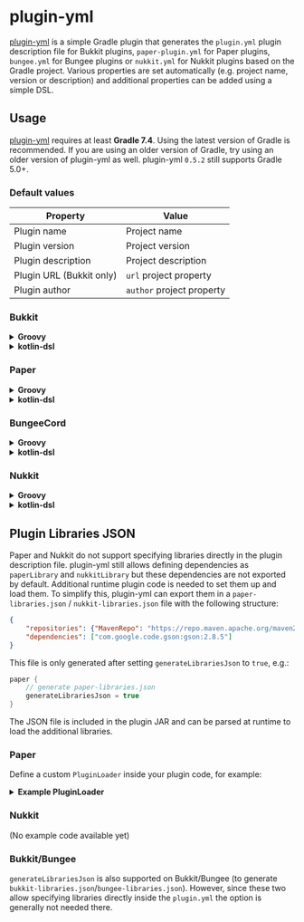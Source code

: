 # plugin-yml
[plugin-yml] is a simple Gradle plugin that generates the `plugin.yml` plugin description file for Bukkit plugins,
`paper-plugin.yml` for Paper plugins, `bungee.yml` for Bungee plugins or `nukkit.yml` for Nukkit plugins based on
the Gradle project. Various properties are set automatically (e.g. project name, version or description) and
additional properties can be added using a simple DSL.

## Usage
[plugin-yml] requires at least **Gradle 7.4**. Using the latest version of Gradle is recommended.
If you are using an older version of Gradle, try using an older version of plugin-yml as well.
plugin-yml `0.5.2` still supports Gradle 5.0+.

### Default values

| Property | Value |
| ------------- | ------------- |
| Plugin name | Project name |
| Plugin version | Project version |
| Plugin description | Project description |
| Plugin URL (Bukkit only) | `url` project property |
| Plugin author | `author` project property |

### Bukkit

<details>
<summary><strong>Groovy</strong></summary>

```groovy
plugins {
    id 'net.minecrell.plugin-yml.bukkit' version '0.5.3'
}

dependencies {
    // Downloaded from Maven Central when the plugin is loaded
    library 'com.google.code.gson:gson:2.8.7' // All platforms
    bukkitLibrary 'com.google.code.gson:gson:2.8.7' // Bukkit only
}

bukkit {
    // Default values can be overridden if needed
    // name = 'TestPlugin'
    // version = '1.0'
    // description = 'This is a test plugin'
    // website = 'https://example.com'
    // author = 'Notch'

    // Plugin main class (required)
    main = 'com.example.testplugin.TestPlugin'

    // Mark plugin for supporting Folia
    foliaSupported = true

    // API version (should be set for 1.13+)
    apiVersion = '1.13'

    // Other possible properties from plugin.yml (optional)
    load = 'STARTUP' // or 'POSTWORLD'
    authors = ['Notch', 'Notch2']
    contributors = ['Notch3', 'Notch4']
    depend = ['WorldEdit']
    softDepend = ['Essentials']
    loadBefore = ['BrokenPlugin']
    prefix = 'TEST'
    defaultPermission = 'OP' // 'TRUE', 'FALSE', 'OP' or 'NOT_OP'
    provides = ['TestPluginOldName', 'TestPlug']

    commands {
        test {
            description = 'This is a test command!'
            aliases = ['t']
            permission = 'testplugin.test'
            usage = 'Just run the command!'
            // permissionMessage = 'You may not test this command!'
        }
        // ...
    }

    permissions {
        'testplugin.*' {
            children = ['testplugin.test'] // Defaults permissions to true
            // You can also specify the values of the permissions
            childrenMap = ['testplugin.test': false]
        }
        'testplugin.test' {
            description = 'Allows you to run the test command'
            setDefault('OP') // 'TRUE', 'FALSE', 'OP' or 'NOT_OP'
        }
    }
}
```
</details>

<details>
<summary><strong>kotlin-dsl</strong></summary>

```kotlin
plugins {
    id("net.minecrell.plugin-yml.bukkit") version "0.5.3"
}

dependencies {
    // Downloaded from Maven Central when the plugin is loaded
    library(kotlin("stdlib")) // All platforms
    library("com.google.code.gson", "gson", "2.8.7") // All platforms
    bukkitLibrary("com.google.code.gson", "gson", "2.8.7") // Bukkit only
}

bukkit {
    // Default values can be overridden if needed
    // name = "TestPlugin"
    // version = "1.0"
    // description = "This is a test plugin"
    // website = "https://example.com"
    // author = "Notch"

    // Plugin main class (required)
    main = "com.example.testplugin.TestPlugin"

    // Mark plugin for supporting Folia
    foliaSupported = true

    // API version (should be set for 1.13+)
    apiVersion = "1.13"

    // Other possible properties from plugin.yml (optional)
    load = BukkitPluginDescription.PluginLoadOrder.STARTUP // or POSTWORLD
    authors = listOf("Notch", "Notch2")
    contributors = listOf("Notch3", "Notch4")
    depend = listOf("WorldEdit")
    softDepend = listOf("Essentials")
    loadBefore = listOf("BrokenPlugin")
    prefix = "TEST"
    defaultPermission = BukkitPluginDescription.Permission.Default.OP // TRUE, FALSE, OP or NOT_OP
    provides = listOf("TestPluginOldName", "TestPlug")

    commands {
        register("test") {
            description = "This is a test command!"
            aliases = listOf("t")
            permission = "testplugin.test"
            usage = "Just run the command!"
            // permissionMessage = "You may not test this command!"
        }
        // ...
    }

    permissions {
        register("testplugin.*") {
            children = listOf("testplugin.test") // Defaults permissions to true
            // You can also specify the values of the permissions
            childrenMap = mapOf("testplugin.test" to true)
        }
        register("testplugin.test") {
            description = "Allows you to run the test command"
            default = BukkitPluginDescription.Permission.Default.OP // TRUE, FALSE, OP or NOT_OP
        }
    }
}
```
</details>

### Paper
<details>
<summary><strong>Groovy</strong></summary>

```groovy
plugins {
    id 'net.minecrell.plugin-yml.paper' version '0.6.0-SNAPSHOT'
}

// NOTE: Paper does not support plugin libraries without additional setup!
// Please see "Plugin Libraries JSON" in the README for instructions.
dependencies {
    // Downloaded from Maven Central when the plugin is loaded
    library 'com.google.code.gson:gson:2.8.7' // All platforms
    paperLibrary 'com.google.code.gson:gson:2.8.7' // Bukkit only
}

paper {
    // Default values can be overridden if needed
    // name = 'TestPlugin'
    // version = '1.0'
    // description = 'This is a test plugin'
    // website = 'https://example.com'
    // author = 'Notch'

    // Plugin main class (required)
    main = 'com.example.testplugin.TestPlugin'

    // Plugin bootstrapper/loader (optional)
    bootstrapper = 'com.example.testplugin.bootstrap.TestPluginBootstrap'
    loader = 'com.example.testplugin.loader.TestPluginLoader'
    hasOpenClassloader = false

    // generate paper-libraries.json?
    generateLibrariesJson = true

    // Mark plugin for supporting Folia
    foliaSupported = true

    // API version (needs to be 1.19 or higher)
    apiVersion = '1.19'

    // Other possible properties from paper-plugin.yml (optional)
    load = 'STARTUP' // or 'POSTWORLD'
    authors = ['Notch', 'Notch2']
    contributors = ['Notch3', 'Notch4']
    prefix = 'TEST'
    provides = ['TestPluginOldName', 'TestPlug']

    depends {
        'WorldEdit' {
            required : true
            bootstrap: true
        }
        'Essentials' {
        }
    }
    loadBefore {
        'BeforePlugin' {
            bootstrap: true
        }
    }
    loadAfter {
        'AfterPlugin' {
            bootstrap: true
        }
    }

    permissions {
        'testplugin.*' {
            children = ['testplugin.test'] // Defaults permissions to true
            // You can also specify the values of the permissions
            childrenMap = ['testplugin.test': false]
        }
        'testplugin.test' {
            description = 'Allows you to run the test command'
            setDefault('OP') // 'TRUE', 'FALSE', 'OP' or 'NOT_OP'
        }
    }
}
```
</details>

<details>
<summary><strong>kotlin-dsl</strong></summary>

```kotlin
plugins {
    id("net.minecrell.plugin-yml.paper") version "0.5.3"
}

// NOTE: Paper does not support plugin libraries without additional setup!
// Please see "Plugin Libraries JSON" in the README for instructions.
dependencies {
    // Downloaded from Maven Central when the plugin is loaded
    library(kotlin("stdlib")) // All platforms
    library("com.google.code.gson", "gson", "2.8.7") // All platforms
    paperLibrary("com.google.code.gson", "gson", "2.8.7") // Bukkit only
}

paper {
    // Default values can be overridden if needed
    // name = "TestPlugin"
    // version = "1.0"
    // description = "This is a test plugin"
    // website = "https://example.com"
    // author = "Notch"

    // Plugin main class (required)
    main = "com.example.testplugin.TestPlugin"

    // Plugin bootstrapper/loader (optional)
    bootstrapper = "com.example.testplugin.bootstrap.TestPluginBootstrap"
    loader = "com.example.testplugin.loader.TestPluginLoader"
    hasOpenClassloader = false

    // generate paper-libraries.json?
    generateLibrariesJson = true

    // Mark plugin for supporting Folia
    foliaSupported = true

    // API version (Needs to be 1.19 or higher)
    apiVersion = "1.19"

    // Other possible properties from plugin.yml (optional)
    load = BukkitPluginDescription.PluginLoadOrder.STARTUP // or POSTWORLD
    authors = listOf("Notch", "Notch2")

    prefix = "TEST"
    defaultPermission = BukkitPluginDescription.Permission.Default.OP // TRUE, FALSE, OP or NOT_OP
    provides = listOf("TestPluginOldName", "TestPlug")

    depends {
        // Required dependency
        register("WorldEdit") {
            required = true
            bootstrap = true
        }
        // Optional dependency
        register("Essentials") {
        }
    }
    loadBefore {
        register("BeforePlugin") {
            bootstrap = true
        }
    }
    loadAfter {
        register("AfterPlugin") {
            bootstrap = true
        }
    }

    permissions {
        register("testplugin.*") {
            children = listOf("testplugin.test") // Defaults permissions to true
            // You can also specify the values of the permissions
            childrenMap = mapOf("testplugin.test" to true)
        }
        register("testplugin.test") {
            description = "Allows you to run the test command"
            default = PaperPluginDescription.Permission.Default.OP // TRUE, FALSE, OP or NOT_OP
        }
    }
}
```
</details>

### BungeeCord

<details>
<summary><strong>Groovy</strong></summary>

```groovy
plugins {
    id 'net.minecrell.plugin-yml.bungee' version '0.5.3'
}

dependencies {
    // Downloaded from Maven Central when the plugin is loaded
    library 'com.google.code.gson:gson:2.8.7' // All platforms
    bungeeLibrary 'com.google.code.gson:gson:2.8.7' // Bungee only
}

bungee {
    // Default values can be overridden if needed
    // name = 'TestPlugin'
    // version = '1.0'
    // description = 'This is a test plugin'

    // Plugin main class (required)
    main = 'com.example.testplugin.TestPlugin'

    // Other possible properties from bungee.yml
    author = 'Notch'
    depends = ['Yamler']
    softDepends = ['ServerListPlus']
}
```
</details>

<details>
<summary><strong>kotlin-dsl</strong></summary>

```kotlin
plugins {
    id("net.minecrell.plugin-yml.bungee") version "0.5.3"
}

dependencies {
    // Downloaded from Maven Central when the plugin is loaded
    library(kotlin("stdlib")) // All platforms
    library("com.google.code.gson", "gson", "2.8.7") // All platforms
    bungeeLibrary("com.google.code.gson", "gson", "2.8.7") // Bungee only
}

bungee {
    // Default values can be overridden if needed
    // name = "TestPlugin"
    // version = "1.0"
    // description = "This is a test plugin"

    // Plugin main class (required)
    main = "com.example.testplugin.TestPlugin"

    // Other possible properties from bungee.yml
    author = "Notch"
    depends = setOf("Yamler")
    softDepends = setOf("ServerListPlus")
}
```
</details>

### Nukkit

<details>
<summary><strong>Groovy</strong></summary>

```groovy
plugins {
    id 'net.minecrell.plugin-yml.nukkit' version '0.5.3'
}

nukkit {
    // Default values can be overridden if needed
    // name = 'TestPlugin'
    // version = '1.0'
    // description = 'This is a test plugin'
    // website = 'https://example.com'
    // author = 'Notch'

    // Plugin main class and api (required)
    main = 'com.example.testplugin.TestPlugin'
    api = ['1.0.0']

    // Other possible properties from nukkit.yml (optional)
    load = 'STARTUP' // or 'POSTWORLD'
    authors = ['Notch', 'Notch2']
    depend = ['PlotSquared']
    softDepend = ['LuckPerms']
    loadBefore = ['BrokenPlugin']
    prefix = 'TEST'

    commands {
        test {
            description = 'This is a test command!'
            aliases = ['t']
            permission = 'testplugin.test'
            usage = 'Just run the command!'
        }
        // ...
    }

    permissions {
        'testplugin.*' {
            description = 'Allows you to run all testplugin commands'
            children {
                'testplugin.test' {
                    description = 'Allows you to run the test command'
                    setDefault('OP') // 'TRUE', 'FALSE', 'OP' or 'NOT_OP'
                }
            }
        }
    }
}
```
</details>

<details>
<summary><strong>kotlin-dsl</strong></summary>

```kotlin
plugins {
    id("net.minecrell.plugin-yml.nukkit") version "0.5.3"
}

nukkit {
    // Default values can be overridden if needed
    // name = "TestPlugin"
    // version = "1.0"
    // description = "This is a test plugin"
    // website = "https://example.com"
    // author = "Notch"

    // Plugin main class and api (required)
    main = "com.example.testplugin.TestPlugin"
    api = listOf("1.0.0")

    // Other possible properties from nukkit.yml (optional)
    load = NukkitPluginDescription.PluginLoadOrder.STARTUP // or POSTWORLD
    authors = listOf("Notch", "Notch2")
    depend = listOf("PlotSquared")
    softDepend = listOf("LuckPerms")
    loadBefore = listOf("BrokenPlugin")
    prefix = "TEST"

    commands {
        register("test") {
            description = "This is a test command!"
            aliases = listOf("t")
            permission = "testplugin.test"
            usage = "Just run the command!"
        }
        // ...
    }

    permissions {
        register("testplugin.*") {
            description = "Allows you to run all testplugin commands"
            children {
                register("testplugin.test") {
                    description = "Allows you to run the test command"
                    default = NukkitPluginDescription.Permission.Default.OP // TRUE, FALSE, OP or NOT_OP
                }
            }
        }
    }
}
```
</details>

## Plugin Libraries JSON
Paper and Nukkit do not support specifying libraries directly in the plugin description file.
plugin-yml still allows defining dependencies as `paperLibrary` and `nukkitLibrary` but these dependencies are not
exported by default. Additional runtime plugin code is needed to set them up and load them. To simplify this, plugin-yml
can export them in a `paper-libraries.json` / `nukkit-libraries.json` file with the following structure:

```json
{
    "repositories": {"MavenRepo": "https://repo.maven.apache.org/maven2/"},
    "dependencies": ["com.google.code.gson:gson:2.8.5"]
}
```

This file is only generated after setting `generateLibrariesJson` to `true`, e.g.:

```kotlin
paper {
    // generate paper-libraries.json
    generateLibrariesJson = true
}
```

The JSON file is included in the plugin JAR and can be parsed at runtime to load the additional libraries.

### Paper
Define a custom `PluginLoader` inside your plugin code, for example:

<details>
<summary><strong>Example PluginLoader</strong></summary>

```kotlin
paper {
    loader = "com.example.testplugin.PluginLibrariesLoader"
    generateLibrariesJson = true
}
```

```java
import com.google.gson.Gson;
import io.papermc.paper.plugin.loader.PluginClasspathBuilder;
import io.papermc.paper.plugin.loader.PluginLoader;
import io.papermc.paper.plugin.loader.library.impl.MavenLibraryResolver;
import org.eclipse.aether.artifact.DefaultArtifact;
import org.eclipse.aether.graph.Dependency;
import org.eclipse.aether.repository.RemoteRepository;
import org.jetbrains.annotations.NotNull;

import java.io.IOException;
import java.io.InputStreamReader;
import java.nio.charset.StandardCharsets;
import java.util.List;
import java.util.Map;
import java.util.stream.Stream;

public class PluginLibrariesLoader implements PluginLoader {
    @Override
    public void classloader(@NotNull PluginClasspathBuilder classpathBuilder) {
        MavenLibraryResolver resolver = new MavenLibraryResolver();
        PluginLibraries pluginLibraries = load();
        pluginLibraries.asDependencies().forEach(resolver::addDependency);
        pluginLibraries.asRepositories().forEach(resolver::addRepository);
        classpathBuilder.addLibrary(resolver);
    }

    public PluginLibraries load() {
        try (var in = getClass().getResourceAsStream("/paper-libraries.json")) {
            return new Gson().fromJson(new InputStreamReader(in, StandardCharsets.UTF_8), PluginLibraries.class);
        } catch (IOException e) {
            throw new RuntimeException(e);
        }
    }

    private record PluginLibraries(Map<String, String> repositories, List<String> dependencies) {
        public Stream<Dependency> asDependencies() {
            return dependencies.stream()
                    .map(d -> new Dependency(new DefaultArtifact(d), null));
        }

        public Stream<RemoteRepository> asRepositories() {
            return repositories.entrySet().stream()
                    .map(e -> new RemoteRepository.Builder(e.getKey(), "default", e.getValue()).build());
        }
    }
}
```

</details>

### Nukkit
(No example code available yet)

### Bukkit/Bungee
`generateLibrariesJson` is also supported on Bukkit/Bungee (to generate `bukkit-libraries.json`/`bungee-libraries.json`).
However, since these two allow specifying libraries directly inside the `plugin.yml` the option is generally not needed
there.

[plugin-yml]: https://github.com/Minecrell/plugin-yml
